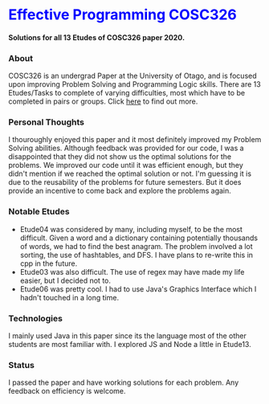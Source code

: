# <span style="color:blue">Effective Programming COSC326</span>
#### Solutions for all 13 Etudes of COSC326 paper 2020.
### About
COSC326 is an undergrad Paper at the University of Otago, and is focused upon improving Problem Solving 
and Programming Logic skills. There are 13 Etudes/Tasks to complete of varying difficulties, most which 
have to be completed in pairs or groups.
Click [here](https://www.otago.ac.nz/courses/papers/index.html?papercode=COSC326#2020) to find out more.
### Personal Thoughts
I thouroughly enjoyed this paper and it most definitely improved my Problem Solving abilities.
Although feedback was provided for our code, I was a disappointed that they did not show us the optimal 
solutions for the problems. We improved our code until it was efficient enough, but they didn't mention if
we reached the optimal solution or not. I'm guessing it is due to the reusability of the problems for
future semesters. But it does provide an incentive to come back and explore the problems again.
### Notable Etudes
* Etude04 was considered by many, including myself, to be the most difficult. 
Given a word and a dictionary containing potentially thousands of words, we had to find the best anagram.
The problem involved a lot sorting, the use of hashtables, and DFS. I have plans to re-write this in cpp
in the future.
* Etude03 was also difficult. The use of regex may have made my life easier, but I decided not to.
* Etude06 was pretty cool. I had to use Java's Graphics Interface which I hadn't touched in a long time.
### Technologies
I mainly used Java in this paper since its the language most of the other students are most familiar with.
I explored JS and Node a little in Etude13.
### Status
I passed the paper and have working solutions for each problem. Any feedback on efficiency is welcome.
